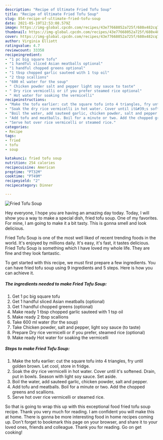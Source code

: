 ```yaml
---
description: "Recipe of Ultimate Fried Tofu Soup"
title: "Recipe of Ultimate Fried Tofu Soup"
slug: 854-recipe-of-ultimate-fried-tofu-soup
date: 2021-05-19T12:53:08.579Z
image: https://img-global.cpcdn.com/recipes/43e77668052a725f/680x482cq70/fried-tofu-soup-recipe-main-photo.jpg
thumbnail: https://img-global.cpcdn.com/recipes/43e77668052a725f/680x482cq70/fried-tofu-soup-recipe-main-photo.jpg
cover: https://img-global.cpcdn.com/recipes/43e77668052a725f/680x482cq70/fried-tofu-soup-recipe-main-photo.jpg
author: Virginia Elliott
ratingvalue: 4.7
reviewcount: 33358
recipeingredient:
- "1 pc big square tofu"
- "1 handful sliced Asian meatballs optional"
- "1 handful chopped greens optional"
- "1 tbsp chopped garlic sauteed with 1 tsp oil"
- "2 tbsp scallions"
- "600 ml water for the soup"
- " Chicken powder salt and pepper light soy sauce to taste"
- " Dry rice vermicelli or if you prefer steamed rice optional"
- " Hot water for soaking the vermicelli"
recipeinstructions:
- "Make the tofu earlier: cut the square tofu into 4 triangles, fry until golden brown. Let cool, store in fridge."
- "Soak the dry rice vermicelli in hot water. Cover until it&#39;s softened. Drain, put in bowls. Season with light soy sauce. Set aside."
- "Boil the water, add sauteed garlic, chicken powder, salt and pepper."
- "Add tofu and meatballs. Boil for a minute or two. Add the chopped greens and scallions."
- "Serve hot over rice vermicelli or steamed rice."
categories:
- Recipe
tags:
- fried
- tofu
- soup

katakunci: fried tofu soup 
nutrition: 254 calories
recipecuisine: American
preptime: "PT32M"
cooktime: "PT49M"
recipeyield: "2"
recipecategory: Dinner

---
```



![Fried Tofu Soup](https://img-global.cpcdn.com/recipes/43e77668052a725f/680x482cq70/fried-tofu-soup-recipe-main-photo.jpg)

Hey everyone, I hope you are having an amazing day today. Today, I will show you a way to make a special dish, fried tofu soup. One of my favorites. For mine, I am going to make it a bit tasty. This is gonna smell and look delicious.

Fried Tofu Soup is one of the most well liked of recent trending foods in the world. It's enjoyed by millions daily. It's easy, it's fast, it tastes delicious. Fried Tofu Soup is something which I have loved my whole life. They are fine and they look fantastic.




To get started with this recipe, we must first prepare a few ingredients. You can have fried tofu soup using 9 ingredients and 5 steps. Here is how you can achieve it.

<!--inarticleads1-->

##### The ingredients needed to make Fried Tofu Soup:

1. Get 1 pc big square tofu
1. Get 1 handful sliced Asian meatballs (optional)
1. Get 1 handful chopped greens (optional)
1. Make ready 1 tbsp chopped garlic sauteed with 1 tsp oil
1. Make ready 2 tbsp scallions
1. Take 600 ml water (for the soup)
1. Take  Chicken powder, salt and pepper, light soy sauce (to taste)
1. Prepare  Dry rice vermicelli or if you prefer, steamed rice (optional)
1. Make ready  Hot water for soaking the vermicelli




<!--inarticleads2-->

##### Steps to make Fried Tofu Soup:

1. Make the tofu earlier: cut the square tofu into 4 triangles, fry until golden brown. Let cool, store in fridge.
1. Soak the dry rice vermicelli in hot water. Cover until it&#39;s softened. Drain, put in bowls. Season with light soy sauce. Set aside.
1. Boil the water, add sauteed garlic, chicken powder, salt and pepper.
1. Add tofu and meatballs. Boil for a minute or two. Add the chopped greens and scallions.
1. Serve hot over rice vermicelli or steamed rice.




So that is going to wrap this up with this exceptional food fried tofu soup recipe. Thank you very much for reading. I am confident you will make this at home. There is gonna be more interesting food in home recipes coming up. Don't forget to bookmark this page on your browser, and share it to your loved ones, friends and colleague. Thank you for reading. Go on get cooking!
